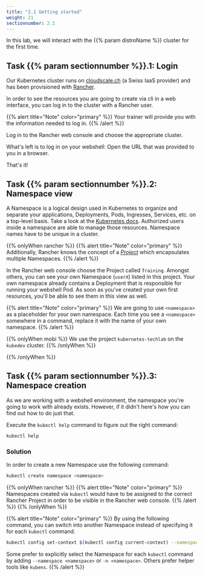 ```yaml
---
title: "2.1 Getting started"
weight: 21
sectionnumber: 2.1
---
```


In this lab, we will interact with the {{% param distroName %}} cluster for the first time.


## Task {{% param sectionnumber %}}.1: Login

Our Kubernetes cluster runs on [cloudscale.ch](https://cloudscale.ch) (a Swiss IaaS provider) and has been provisioned with [Rancher](https://rancher.com/).

In order to see the resources you are going to create via cli in a web interface, you can log in to the cluster with a Rancher user.

{{% alert title="Note" color="primary" %}}
Your trainer will provide you with the information needed to log in.
{{% /alert %}}

Log in to the Rancher web console and choose the appropriate cluster.

What's left is to log in on your webshell:
Open the URL that was provided to you in a browser.

That's it!


## Task {{% param sectionnumber %}}.2: Namespace view

A Namespace is a logical design used in Kubernetes to organize and separate your applications, Deployments, Pods, Ingresses, Services, etc. on a top-level basis. Take a look at the [Kubernetes docs](https://kubernetes.io/docs/concepts/overview/working-with-objects/namespaces/). Authorized users inside a namespace are able to manage those resources. Namespace names have to be unique in a cluster.

{{% onlyWhen rancher %}}
{{% alert title="Note" color="primary" %}}
Additionally, Rancher knows the concept of a [*Project*](https://rancher.com/docs/rancher/v2.x/en/cluster-admin/projects-and-namespaces/) which encapsulates multiple Namespaces.
{{% /alert %}}

In the Rancher web console choose the Project called `Training`.
Amongst others, you can see your own Namespace (`userX`) listed in this project.
Your own namespace already contains a Deployment that is responsible for running your webshell Pod.
As soon as you've created your own first resources, you'll be able to see them in this view as well.

{{% alert title="Note" color="primary" %}}
We are going to use `<namespace>` as a placeholder for your own namespace. Each time you see a `<namespace>` somewhere in a command, replace it with the name of your own namespace.
{{% /alert %}}

{{% onlyWhen mobi %}}
We use the project `kubernetes-techlab` on the `kubedev` cluster.
{{% /onlyWhen %}}

{{% /onlyWhen %}}


## Task {{% param sectionnumber %}}.3: Namespace creation

As we are working with a webshell environment, the namespace you're going to work with already exists.
However, if it didn't here's how you can find out how to do just that.

Execute the `kubectl help` command to figure out the right command:

```bash
kubectl help
```


### Solution

In order to create a new Namespace use the following command:

```bash
kubectl create namespace <namespace>
```

{{% onlyWhen rancher %}}
{{% alert title="Note" color="primary" %}}
Namespaces created via `kubectl` would have to be assigned to the correct Rancher Project in order to be visible in the Rancher web console.
{{% /alert %}}
{{% /onlyWhen %}}

{{% alert title="Note" color="primary" %}}
By using the following command, you can switch into another Namespace instead of specifying it for each `kubectl` command.

```bash
kubectl config set-context $(kubectl config current-context) --namespace <namespace>
```

Some prefer to explicitly select the Namespace for each `kubectl` command by adding `--namespace <namespace>` or `-n <namespace>`.
Others prefer helper tools like `kubens`.
{{% /alert %}}

